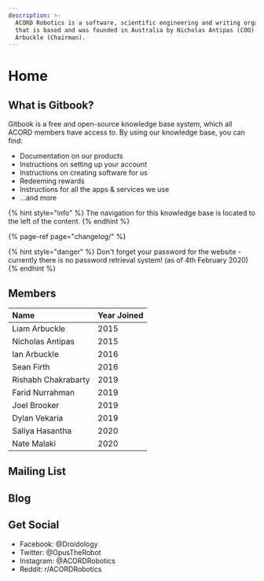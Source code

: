 ```yaml
---
description: >-
  ACORD Robotics is a software, scientific engineering and writing organisation
  that is based and was founded in Australia by Nicholas Antipas (COO) & Liam
  Arbuckle (Chairman).
---
```


# Home

## What is Gitbook?

Gitbook is a free and open-source knowledge base system, which all ACORD members have access to. By using our knowledge base, you can find:

* Documentation on our products
* Instructions on setting up your account
* Instructions on creating software for us
* Redeeming rewards
* Instructions for all the apps & services we use
* …and more



{% hint style="info" %}
The navigation for this knowledge base is  located to the left of the content.
{% endhint %}

{% page-ref page="changelog/" %}

{% hint style="danger" %}
Don't forget your password for the website - currently there is no password retrieval system! \(as of 4th February 2020\)
{% endhint %}

## Members

| Name | Year Joined |
| :--- | :--- |
| Liam Arbuckle | 2015 |
| Nicholas Antipas | 2015 |
| Ian Arbuckle | 2016 |
| Sean Firth | 2016 |
| Rishabh Chakrabarty | 2019 |
| Farid Nurrahman | 2019 |
| Joel Brooker | 2019 |
| Dylan Vekaria | 2019 |
| Saliya Hasantha | 2020 |
| Nate Malaki | 2020 |

## Mailing List

## Blog

## Get Social

* Facebook: @Droidology
* Twitter: @OpusTheRobot
* Instagram: @ACORDRobotics
* Reddit: r/ACORDRobotics



